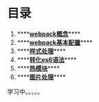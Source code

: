 # 目录

1. \*\*\*\*[**webpack概念**](shen-me-shi-webpack-wei-shen-me-shi-yong-ta.md)\*\*\*\*
2. \*\*\*\*[**webpack基本配置**](ji-ben-pei-zhi.md)\*\*\*\*
3. \*\*\*\*[**样式处理**](yang-shi-chu-li.md)\*\*\*\*
4. \*\*\*\*[**转化es6语法**](zhuan-hua-es6-yu-fa.md)\*\*\*\*
5. \*\*\*\*[**热模块**](re-mo-kuai.md)\*\*\*\*
6. \*\*\*\*[**图片处理**](tu-pian-chu-li.md)\*\*\*\*

学习中。。。。。

